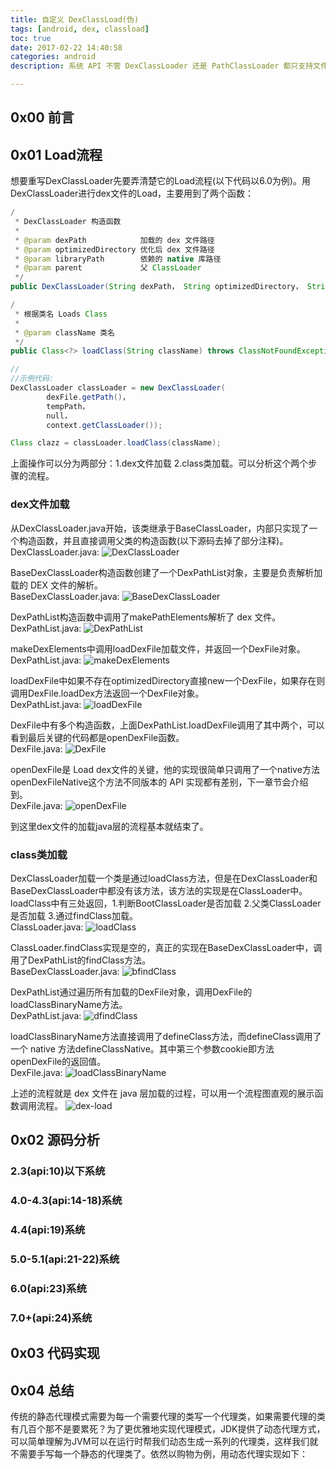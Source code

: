 ```yaml
---
title: 自定义 DexClassLoad(伪)
tags: [android, dex, classload]
toc: true
date: 2017-02-22 14:40:58
categories: android
description: 系统 API 不管 DexClassLoader 还是 PathClassLoader 都只支持文件路径参数，所以在加载 dex 文件的时候必须生成一个缓存文件，而且是正常格式的 dex 文件。自定义的目的就是去掉这个缓存的过程，简单来讲就是让 DexClassLoader 支持 byte 数组参数，以内存形式加载。为什么加个伪，因为只实现了 Android4.0 系统到 Android4.4 系统，对于其他版本的系统算不上真正意义上的自定义。

---
```

## 0x00 前言

## 0x01 Load流程
想要重写DexClassLoader先要弄清楚它的Load流程(以下代码以6.0为例)。用DexClassLoader进行dex文件的Load，主要用到了两个函数：

```java
/
 * DexClassLoader 构造函数
 *
 * @param dexPath            加载的 dex 文件路径
 * @param optimizedDirectory 优化后 dex 文件路径
 * @param libraryPath        依赖的 native 库路径
 * @param parent             父 ClassLoader
 */
public DexClassLoader(String dexPath， String optimizedDirectory， String libraryPath， ClassLoader parent){}

/
 * 根据类名 Loads Class 
 *
 * @param className 类名
 */
public Class<?> loadClass(String className) throws ClassNotFoundException {}

//
//示例代码:
DexClassLoader classLoader = new DexClassLoader(
        dexFile.getPath()，
        tempPath，
        null，
        context.getClassLoader());

Class clazz = classLoader.loadClass(className);
```

上面操作可以分为两部分：1.dex文件加载 2.class类加载。可以分析这个两个步骤的流程。

### dex文件加载
从DexClassLoader.java开始，该类继承于BaseClassLoader，内部只实现了一个构造函数，并且直接调用父类的构造函数(以下源码去掉了部分注释)。     
DexClassLoader.java:
![DexClassLoader](/blog_images/20170222/dexclassloader.png)

BaseDexClassLoader构造函数创建了一个DexPathList对象，主要是负责解析加载的 DEX 文件的解析。      
BaseDexClassLoader.java:
![BaseDexClassLoader](/blog_images/20170222/basedexclassloader.png)

DexPathList构造函数中调用了makePathElements解析了 dex 文件。    
DexPathList.java:
![DexPathList](/blog_images/20170222/dexpathlist.png)

makeDexElements中调用loadDexFile加载文件，并返回一个DexFile对象。     
DexPathList.java:
![makeDexElements](/blog_images/20170222/makedexelements.png)

loadDexFile中如果不存在optimizedDirectory直接new一个DexFile，如果存在则调用DexFile.loadDex方法返回一个DexFile对象。    
DexPathList.java:
![loadDexFile](/blog_images/20170222/loaddexfile.png)

DexFile中有多个构造函数，上面DexPathList.loadDexFile调用了其中两个，可以看到最后关键的代码都是openDexFile函数。     
DexFile.java:
![DexFile](/blog_images/20170222/dexfile.png)

openDexFile是 Load dex文件的关键，他的实现很简单只调用了一个native方法openDexFileNative这个方法不同版本的 API 实现都有差别，下一章节会介绍到。    
DexFile.java:
![openDexFile](/blog_images/20170222/opendexfile.png)

到这里dex文件的加载java层的流程基本就结束了。
 
### class类加载
DexClassLoader加载一个类是通过loadClass方法，但是在DexClassLoader和BaseDexClassLoader中都没有该方法，该方法的实现是在ClassLoader中。loadClass中有三处返回，1.判断BootClassLoader是否加载 2.父类ClassLoader是否加载 3.通过findClass加载。    
ClassLoader.java:
![loadClass](/blog_images/20170222/loadclass.png)

ClassLoader.findClass实现是空的，真正的实现在BaseDexClassLoader中，调用了DexPathList的findClass方法。    
BaseDexClassLoader.java:
![bfindClass](/blog_images/20170222/bfindclass.png)

DexPathList通过遍历所有加载的DexFile对象，调用DexFile的loadClassBinaryName方法。    
DexPathList.java:
![dfindClass](/blog_images/20170222/dfindclass.png)

loadClassBinaryName方法直接调用了defineClass方法，而defineClass调用了一个 native 方法defineClassNative。其中第三个参数cookie即方法openDexFile的返回值。     
DexFile.java:
![loadClassBinaryName](/blog_images/20170222/loadclassbinaryname.png)

上述的流程就是 dex 文件在 java 层加载的过程，可以用一个流程图直观的展示函数调用流程。
![dex-load](/blog_images/20170222/dex-load.png)

## 0x02 源码分析

### 2.3(api:10)以下系统

### 4.0-4.3(api:14-18)系统

### 4.4(api:19)系统

### 5.0-5.1(api:21-22)系统

### 6.0(api:23)系统

### 7.0+(api:24)系统

## 0x03 代码实现

## 0x04 总结
传统的静态代理模式需要为每一个需要代理的类写一个代理类，如果需要代理的类有几百个那不是要累死？为了更优雅地实现代理模式，JDK提供了动态代理方式，可以简单理解为JVM可以在运行时帮我们动态生成一系列的代理类，这样我们就不需要手写每一个静态的代理类了。依然以购物为例，用动态代理实现如下：